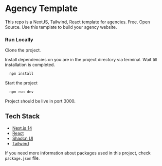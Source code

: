 # Agency Template

This repo is a NextJS, Tailwind, React template for agencies. Free. Open Source. Use this template to build your agency website.

### Run Locally

Clone the project.

Install dependencies on you are in the project directory via terminal. Wait till installation is completed.

```bash
  npm install
```

Start the project

```bash
  npm run dev
```

Project should be live in port 3000. 



## Tech Stack

* [Next.js 14](https://nextjs.org/)
* [React](https://es.react.dev/)
* [Shadcn UI](https://ui.shadcn.com/)
* [Tailwind](https://tailwindcss.com/)

If you need more information about packages used in this project, check `package.json` file.
